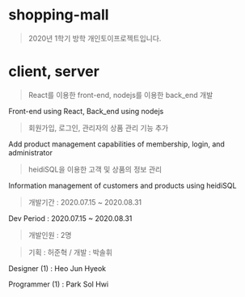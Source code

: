 # shopping-mall

> 2020년 1학기 방학 개인토이프로젝트입니다.


# client, server
> React를 이용한 front-end, nodejs를 이용한 back_end 개발

Front-end using React, Back_end using nodejs


> 회원가입, 로그인, 관리자의 상품 관리 기능 추가

Add product management capabilities of membership, login, and administrator


> heidiSQL을 이용한 고객 및 상품의 정보 관리

Information management of customers and products using heidiSQL





> 개발기간 : 2020.07.15 ~ 2020.08.31

Dev Period : 2020.07.15 ~ 2020.08.31




> 개발인원 : 2명

> 기획 : 허준혁 / 개발 : 박솔휘



Designer (1) : Heo Jun Hyeok

Programmer (1) : Park Sol Hwi
